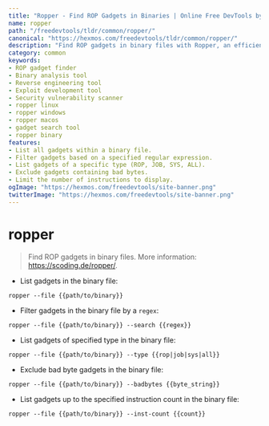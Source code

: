 ```yaml
---
title: "Ropper - Find ROP Gadgets in Binaries | Online Free DevTools by Hexmos"
name: ropper
path: "/freedevtools/tldr/common/ropper/"
canonical: "https://hexmos.com/freedevtools/tldr/common/ropper/"
description: "Find ROP gadgets in binary files with Ropper, an efficient tool for reverse engineering. Analyze binaries for security vulnerabilities. Free online tool, no registration required."
category: common
keywords:
- ROP gadget finder
- Binary analysis tool
- Reverse engineering tool
- Exploit development tool
- Security vulnerability scanner
- ropper linux
- ropper windows
- ropper macos
- gadget search tool
- ropper binary
features:
- List all gadgets within a binary file.
- Filter gadgets based on a specified regular expression.
- List gadgets of a specific type (ROP, JOB, SYS, ALL).
- Exclude gadgets containing bad bytes.
- Limit the number of instructions to display.
ogImage: "https://hexmos.com/freedevtools/site-banner.png"
twitterImage: "https://hexmos.com/freedevtools/site-banner.png"
---
```


# ropper

> Find ROP gadgets in binary files.
> More information: <https://scoding.de/ropper/>.

- List gadgets in the binary file:

`ropper --file {{path/to/binary}}`

- Filter gadgets in the binary file by a `regex`:

`ropper --file {{path/to/binary}} --search {{regex}}`

- List gadgets of specified type in the binary file:

`ropper --file {{path/to/binary}} --type {{rop|job|sys|all}}`

- Exclude bad byte gadgets in the binary file:

`ropper --file {{path/to/binary}} --badbytes {{byte_string}}`

- List gadgets up to the specified instruction count in the binary file:

`ropper --file {{path/to/binary}} --inst-count {{count}}`
